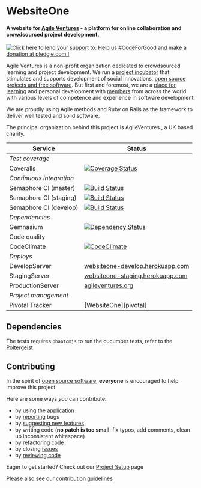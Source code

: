 WebsiteOne
==========
[oo-sw]: http://opensource.org/osd
[waffle]: https://waffle.io/AgileVentures/WebsiteOne
[application]: http://www.agileventures.org/
[code-climate]: https://codeclimate.com/github/AgileVentures/WebsiteOne
[support]: http://www.agileventures.org/
[about-us]: http://www.agileventures.org/about-us
[members]: http://www.agileventures.org/users


#### A website for [Agile Ventures][application] - a platform for online collaboration and crowdsourced project development.
<a href='https://pledgie.com/campaigns/28766'><img alt='Click here to lend your support to: Help us #CodeForGood and make a donation at pledgie.com !' src='https://pledgie.com/campaigns/28766.png?skin_name=chrome' border='0' ></a>
<!--[![AgileVentures WebsiteOne](http://img.youtube.com/vi/kjDehcx6Igk/0.jpg)](http://www.youtube.com/watch?v=kjDehcx6Igk)-->


Agile Ventures is a non-profit organization dedicated to crowdsourced learning and project development. We run a [project incubator](http://www.agileventures.org/projects) that stimulates and supports development of social innovations, [open source projects and free software][oo-sw]. But first and foremost, we are a [place for learning][about-us] and personal development with [members][members] from across the world with various levels of competence and experience in software development.

We are proudly using Agile methods and Ruby on Rails as the framework to deliver well tested and solid software.

The principal organization behind this project is AgileVentures., a UK based charity.


 Service                 |  Status      |
|------------------------ | ----------------- |
| *Test coverage*         |                  |
| Coveralls                |  [![Coverage Status](https://coveralls.io/repos/AgileVentures/WebsiteOne/badge.svg?branch=develop)](https://coveralls.io/r/AgileVentures/WebsiteOne?branch=develop)   |
| *Continuous integration* |    |
| Semaphore CI (master)       | [![Build Status](https://semaphoreapp.com/api/v1/projects/c32396d1-6630-46b6-9eb4-4243766f1ec0/318335/badge.png)](https://semaphoreapp.com/agileventures/websiteone)|
| Semaphore CI (staging)       | [![Build Status](https://semaphoreapp.com/api/v1/projects/c32396d1-6630-46b6-9eb4-4243766f1ec0/317640/badge.png)](https://semaphoreapp.com/agileventures/websiteone)|
| Semaphore CI (develop)      | [![Build Status](https://semaphoreapp.com/api/v1/projects/c32396d1-6630-46b6-9eb4-4243766f1ec0/292874/badge.png)](https://semaphoreapp.com/agileventures/websiteone)  |
| *Dependencies*          |         |
| Gemnasium               |[![Dependency Status](https://gemnasium.com/AgileVentures/WebsiteOne.png)](https://gemnasium.com/AgileVentures/WebsiteOne)  |
| Code quality            |         |
| CodeClimate             | [![CodeClimate](https://codeclimate.com/github/AgileVentures/WebsiteOne.png)](https://codeclimate.com/github/AgileVentures/WebsiteOne) |
|*Deploys*                |         |
| DevelopServer           | [websiteone-develop.herokuapp.com](http://websiteone-develop.herokuapp.com/) |
| StagingServer           |[websiteone-staging.herokuapp.com](http://websiteone-staging.herokuapp.com/)  |
| ProductionServer        | [agileventures.org][application]  |
|*Project management*       |         |
|Pivotal Tracker          |[WebsiteOne][pivotal]|

## Dependencies

The tests requires `phantomjs` to run the cucumber tests, refer to the [Poltergeist](https://github.com/jonleighton/poltergeist)



## <a name="contributing"></a>Contributing
In the spirit of [open source software][oo-sw], **everyone** is encouraged to help
improve this project.


Here are some ways *you* can contribute:

* by using the [application][application]
* by [reporting][waffle] bugs
* by [suggesting new features][waffle]
* by writing code (**no patch is too small**: fix typos, add comments, clean up
  inconsistent whitespace)
* by [refactoring][waffle] code
* by closing [issues][waffle]
* by [reviewing code][code-climate]

Eager to get started? Check out our [Project Setup](https://github.com/AgileVentures/WebsiteOne/wiki/Project-Setup-%28New-Users%29)
page

Please also see our [contribution guidelines](CONTRIBUTIONS.md)

